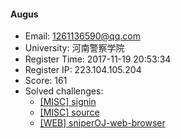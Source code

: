 #### Augus  

* Email: 1261136590@qq.com  
* University: 河南警察学院  
* Register Time: 2017-11-19 20:53:34  
* Register IP: 223.104.105.204  
* Score: 161  
* Solved challenges: 
  * [[MISC] signin](https://github.com/SniperOJ/Challenges/blob/master/misc/signin.json)  
  * [[MISC] source](https://github.com/SniperOJ/Challenges/blob/master/misc/source.json)  
  * [[WEB] sniperOJ-web-browser](https://github.com/SniperOJ/Challenges/blob/master/web/sniperOJ-web-browser.json)  
